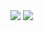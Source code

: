 <img src="https://capsule-render.vercel.app/api?type=waving&color=BDBDC8&height=150&section=header" />
<https://img.shields.io/badge/Python-14354C?style=for-the-badge&logo=python&logoColor=white>
<img src="https://capsule-render.vercel.app/api?type=waving&color=BDBDC8&height=150&section=footer" />
<!--
**kkyo9753/kkyo9753** is a ✨ _special_ ✨ repository because its `README.md` (this file) appears on your GitHub profile.

Here are some ideas to get you started:

- 🔭 I’m currently working on ...
- 🌱 I’m currently learning ...
- 👯 I’m looking to collaborate on ...
- 🤔 I’m looking for help with ...
- 💬 Ask me about ...
- 📫 How to reach me: ...
- 😄 Pronouns: ...
- ⚡ Fun fact: ...
-->
